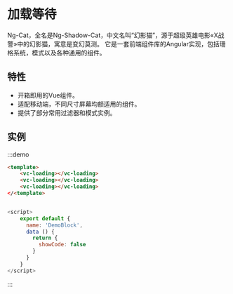 # 加载等待

Ng-Cat，全名是Ng-Shadow-Cat，中文名叫“幻影猫”，源于超级英雄电影«X战警»中的幻影猫，寓意是变幻莫测。
它是一套前端组件库的Angular实现，包括珊格系统，模式以及各种通用的组件。

## 特性

- 开箱即用的Vue组件。
- 适配移动端，不同尺寸屏幕均额适用的组件。
- 提供了部分常用过滤器和模式实例。

## 实例

:::demo
```html
<template>
    <vc-loading></vc-loading>
    <vc-loading></vc-loading>
    <vc-loading></vc-loading>
</<template>
```
```javascript

<script>
    export default {
      name: 'DemoBlock',
      data () {
        return {
          showCode: false
        }
      }
    }
</script>
```
:::


